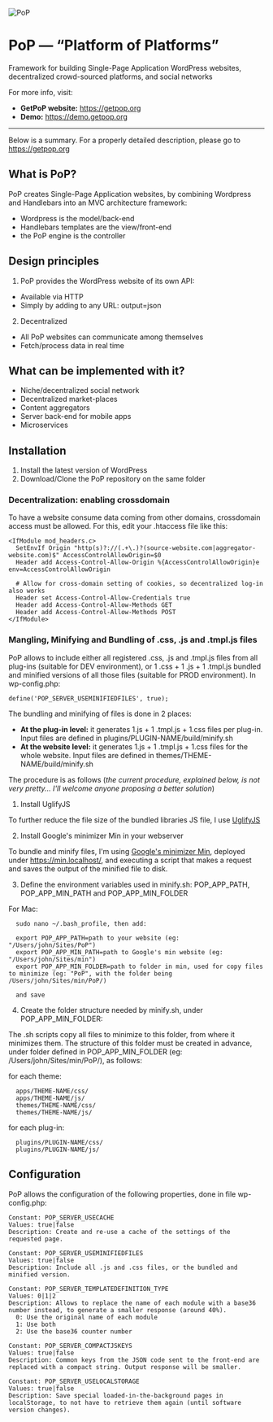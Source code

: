 ![PoP](https://assets.getpop.org/wp-content/themes/getpop/img/pop-logo-horizontal.png)

# PoP — “Platform of Platforms”
Framework for building Single-Page Application WordPress websites, decentralized crowd-sourced platforms, and social networks

For more info, visit:

- **GetPoP website:** https://getpop.org
- **Demo:** https://demo.getpop.org

- - -

Below is a summary. For a properly detailed description, please go to https://getpop.org

## What is PoP?

PoP creates Single-Page Application websites, by combining Wordpress and Handlebars into an MVC architecture framework:

- Wordpress is the model/back-end
- Handlebars templates are the view/front-end
- the PoP engine is the controller

## Design principles

1. PoP provides the WordPress website of its own API:

 - Available via HTTP
 - Simply by adding to any URL: output=json

2. Decentralized

 - All PoP websites can communicate among themselves
 - Fetch/process data in real time

## What can be implemented with it?

- Niche/decentralized social network
- Decentralized market-places
- Content aggregators
- Server back-end for mobile apps
- Microservices

## Installation

1. Install the latest version of WordPress
2. Download/Clone the PoP repository on the same folder

### Decentralization: enabling crossdomain

To have a website consume data coming from other domains, crossdomain access must be allowed. For this, edit your .htaccess file like this:

    <IfModule mod_headers.c>
      SetEnvIf Origin "http(s)?://(.+\.)?(source-website.com|aggregator-website.com)$" AccessControlAllowOrigin=$0
      Header add Access-Control-Allow-Origin %{AccessControlAllowOrigin}e env=AccessControlAllowOrigin

      # Allow for cross-domain setting of cookies, so decentralized log-in also works
      Header set Access-Control-Allow-Credentials true
      Header add Access-Control-Allow-Methods GET
      Header add Access-Control-Allow-Methods POST
    </IfModule>

### Mangling, Minifying and Bundling of .css, .js and .tmpl.js files

PoP allows to include either all registered .css, .js and .tmpl.js files from all plug-ins (suitable for DEV environment),  or 1 .css + 1 .js + 1 .tmpl.js bundled and minified versions of all those files (suitable for PROD environment). In wp-config.php:

`define('POP_SERVER_USEMINIFIEDFILES', true);`

The bundling and minifying of files is done in 2 places:

- **At the plug-in level:** it generates 1.js + 1 .tmpl.js + 1.css files per plug-in. Input files are defined in plugins/PLUGIN-NAME/build/minify.sh
- **At the website level:** it generates 1.js + 1 .tmpl.js + 1.css files for the whole website. Input files are defined in themes/THEME-NAME/build/minify.sh

The procedure is as follows (_the current procedure, explained below, is not very pretty... I'll welcome anyone proposing a better solution_)
 
1. Install UglifyJS

 To further reduce the file size of the bundled libraries JS file, I use [UglifyJS](https://github.com/mishoo/UglifyJS2)

2. Install Google's minimizer Min in your webserver

 To bundle and minify files, I'm using [Google's minimizer Min](https://github.com/mrclay/minify), deployed under https://min.localhost/, and executing a script that makes a request and saves the output of the minified file to disk.

3. Define the environment variables used in minify.sh: POP_APP_PATH, POP_APP_MIN_PATH and POP_APP_MIN_FOLDER

 For Mac:

      sudo nano ~/.bash_profile, then add:
    
      export POP_APP_PATH=path to your website (eg: "/Users/john/Sites/PoP")
      export POP_APP_MIN_PATH=path to Google's min website (eg: "/Users/john/Sites/min")
      export POP_APP_MIN_FOLDER=path to folder in min, used for copy files to minimize (eg: "PoP", with the folder being /Users/john/Sites/min/PoP/)
    
      and save

4. Create the folder structure needed by minify.sh, under POP_APP_MIN_FOLDER:

 The .sh scripts copy all files to minimize to this folder, from where it minimizes them. The structure of this folder must be created in advance, under folder defined in POP_APP_MIN_FOLDER (eg: /Users/john/Sites/min/PoP/), as follows:
 
 for each theme:
  
      apps/THEME-NAME/css/
      apps/THEME-NAME/js/
      themes/THEME-NAME/css/
      themes/THEME-NAME/js/
     
 for each plug-in:
  
      plugins/PLUGIN-NAME/css/
      plugins/PLUGIN-NAME/js/

## Configuration

PoP allows the configuration of the following properties, done in file wp-config.php:

    Constant: POP_SERVER_USECACHE
    Values: true|false
    Description: Create and re-use a cache of the settings of the requested page.

    Constant: POP_SERVER_USEMINIFIEDFILES
    Values: true|false
    Description: Include all .js and .css files, or the bundled and minified version.

    Constant: POP_SERVER_TEMPLATEDEFINITION_TYPE
    Values: 0|1|2
    Description: Allows to replace the name of each module with a base36 number instead, to generate a smaller response (around 40%).
      0: Use the original name of each module
      1: Use both
      2: Use the base36 counter number

    Constant: POP_SERVER_COMPACTJSKEYS
    Values: true|false
    Description: Common keys from the JSON code sent to the front-end are replaced with a compact string. Output response will be smaller.

    Constant: POP_SERVER_USELOCALSTORAGE
    Values: true|false
    Description: Save special loaded-in-the-background pages in localStorage, to not have to retrieve them again (until software version changes).

